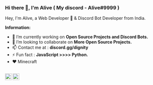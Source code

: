 ### Hi there 👋, I'm Alive ( My discord - Alive#9999 )

Hey, I'm Alive, a Web Developer 🚀 & Discord Bot Developer from India.

 **Information:**

- 🔭 I’m currently working on  **Open Source Projects and Discord Bots.**
- 👯 I’m looking to collaborate on **More Open Source Projects.**
- 📫 Contact me at :  **discord.gg/dignity**
- ⚡ Fun fact : **JavaScript >>>> Python.**
- ♥ Minecraft

<br/>
<a href="https://www.instagram.com/alivexd_/">
  <img align="left" alt="Alive's Instagram" width="22px" src="https://cdn.jsdelivr.net/npm/simple-icons@v3/icons/instagram.svg" />
</a>
<a href="https://discord.com/users/834315488473120788">
    <img align ="left" alt="Alive's Discord" width="22px" src ="https://cdn.jsdelivr.net/npm/simple-icons@v3/icons/discord.svg" />
  </a>
<br/>

